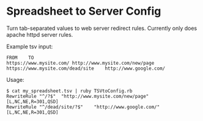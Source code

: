 # Spreadsheet to Server Config
Turn tab-separated values to web server redirect rules. Currently only does apache httpd server rules.

Example tsv input:
```
FROM	TO
https://www.mysite.com/	http://www.mysite.com/new/page
https://www.mysite.com/dead/site	http://www.google.com/
```

Usage:
```
$ cat my_spreadsheet.tsv | ruby TSVtoConfig.rb
RewriteRule "^/?$"	"http://www.mysite.com/new/page"	[L,NC,NE,R=301,QSD]
RewriteRule "^/dead/site/?$"	"http://www.google.com/"	[L,NC,NE,R=301,QSD]
```
